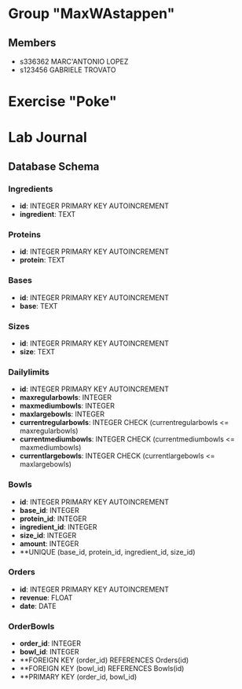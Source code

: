 # Group "MaxWAstappen"

## Members
- s336362 MARC'ANTONIO LOPEZ
- s123456 GABRIELE TROVATO

# Exercise "Poke"

# Lab Journal

## Database Schema

### Ingredients
- **id**: INTEGER PRIMARY KEY AUTOINCREMENT
- **ingredient**: TEXT

### Proteins
- **id**: INTEGER PRIMARY KEY AUTOINCREMENT
- **protein**: TEXT

### Bases
- **id**: INTEGER PRIMARY KEY AUTOINCREMENT
- **base**: TEXT

### Sizes
- **id**: INTEGER PRIMARY KEY AUTOINCREMENT
- **size**: TEXT

### Dailylimits
- **id**: INTEGER PRIMARY KEY AUTOINCREMENT
- **maxregularbowls**: INTEGER
- **maxmediumbowls**: INTEGER
- **maxlargebowls**: INTEGER
- **currentregularbowls**: INTEGER CHECK \(currentregularbowls \<= maxregularbowls\)
- **currentmediumbowls**: INTEGER CHECK \(currentmediumbowls \<= maxmediumbowls\)
- **currentlargebowls**: INTEGER CHECK \(currentlargebowls \<= maxlargebowls\)

### Bowls
- **id**: INTEGER PRIMARY KEY AUTOINCREMENT
- **base_id**: INTEGER
- **protein_id**: INTEGER
- **ingredient_id**: INTEGER
- **size_id**: INTEGER
- **amount**: INTEGER
- **UNIQUE \(base_id, protein_id, ingredient_id, size_id\)

### Orders
- **id**: INTEGER PRIMARY KEY AUTOINCREMENT
- **revenue**: FLOAT
- **date**: DATE

### OrderBowls
- **order_id**: INTEGER
- **bowl_id**: INTEGER
- **FOREIGN KEY \(order_id\) REFERENCES Orders\(id\)
- **FOREIGN KEY \(bowl_id\) REFERENCES Bowls\(id\)
- **PRIMARY KEY \(order_id, bowl_id\)
